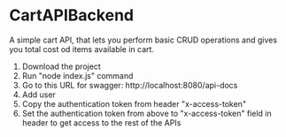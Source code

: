 # CartAPIBackend
A simple cart API, that lets you perform basic CRUD operations and gives you total cost od items available in cart.

1. Download the project
2. Run "node index.js"  command
3. Go to this URL for swagger: http://localhost:8080/api-docs
4. Add user
5. Copy the authentication token from header "x-access-token"
6. Set the authentication token from above to "x-access-token" field in header to get access to the rest of the APIs
